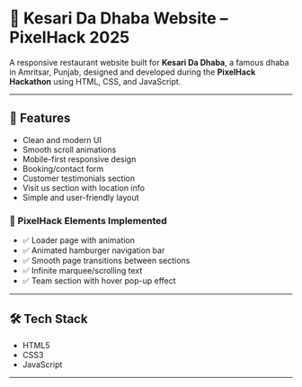 # 🍛 Kesari Da Dhaba Website – PixelHack 2025

A responsive restaurant website built for **Kesari Da Dhaba**, a famous dhaba in Amritsar, Punjab, designed and developed during the **PixelHack Hackathon** using HTML, CSS, and JavaScript.

---

## 🚀 Features

- Clean and modern UI
- Smooth scroll animations
- Mobile-first responsive design
- Booking/contact form
- Customer testimonials section
- Visit us section with location info
- Simple and user-friendly layout

### 🧩 PixelHack Elements Implemented

- ✅ Loader page with animation  
- ✅ Animated hamburger navigation bar  
- ✅ Smooth page transitions between sections  
- ✅ Infinite marquee/scrolling text  
- ✅ Team section with hover pop-up effect

---

## 🛠️ Tech Stack

- HTML5  
- CSS3  
- JavaScript

---
